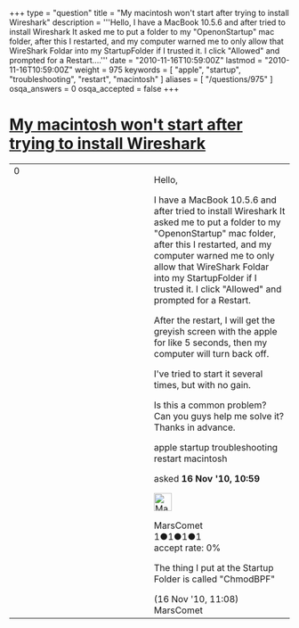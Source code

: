 +++
type = "question"
title = "My macintosh won&#x27;t start after trying to install Wireshark"
description = '''Hello, I have a MacBook 10.5.6 and after tried to install Wireshark It asked me to put a folder to my &quot;OpenonStartup&quot; mac folder, after this I restarted, and my computer warned me to only allow that WireShark Foldar into my StartupFolder if I trusted it. I click &quot;Allowed&quot; and prompted for a Restart....'''
date = "2010-11-16T10:59:00Z"
lastmod = "2010-11-16T10:59:00Z"
weight = 975
keywords = [ "apple", "startup", "troubleshooting", "restart", "macintosh" ]
aliases = [ "/questions/975" ]
osqa_answers = 0
osqa_accepted = false
+++

<div class="headNormal">

# [My macintosh won't start after trying to install Wireshark](/questions/975/my-macintosh-wont-start-after-trying-to-install-wireshark)

</div>

<div id="main-body">

<div id="askform">

<table id="question-table" style="width:100%;"><colgroup><col style="width: 50%" /><col style="width: 50%" /></colgroup><tbody><tr class="odd"><td style="width: 30px; vertical-align: top"><div class="vote-buttons"><div id="post-975-score" class="post-score" title="current number of votes">0</div><div id="favorite-count" class="favorite-count"></div></div></td><td><div id="item-right"><div class="question-body"><p>Hello,</p><p>I have a MacBook 10.5.6 and after tried to install Wireshark It asked me to put a folder to my "OpenonStartup" mac folder, after this I restarted, and my computer warned me to only allow that WireShark Foldar into my StartupFolder if I trusted it. I click "Allowed" and prompted for a Restart.</p><p>After the restart, I will get the greyish screen with the apple for like 5 seconds, then my computer will turn back off.</p><p>I've tried to start it several times, but with no gain.</p><p>Is this a common problem? Can you guys help me solve it? Thanks in advance.</p></div><div id="question-tags" class="tags-container tags">apple startup troubleshooting restart macintosh</div><div id="question-controls" class="post-controls"></div><div class="post-update-info-container"><div class="post-update-info post-update-info-user"><p>asked <strong>16 Nov '10, 10:59</strong></p><img src="https://secure.gravatar.com/avatar/0ebb8e9ddbbf3ac74ebca976d2059dfb?s=32&amp;d=identicon&amp;r=g" class="gravatar" width="32" height="32" alt="MarsComet&#39;s gravatar image" /><p>MarsComet<br />
<span class="score" title="1 reputation points">1</span><span title="1 badges"><span class="badge1">●</span><span class="badgecount">1</span></span><span title="1 badges"><span class="silver">●</span><span class="badgecount">1</span></span><span title="1 badges"><span class="bronze">●</span><span class="badgecount">1</span></span><br />
<span class="accept_rate" title="Rate of the user&#39;s accepted answers">accept rate:</span> <span title="MarsComet has no accepted answers">0%</span></p></div></div><div id="comments-container-975" class="comments-container"><span id="976"></span><div id="comment-976" class="comment"><div id="post-976-score" class="comment-score"></div><div class="comment-text"><p>The thing I put at the Startup Folder is called "ChmodBPF"</p></div><div id="comment-976-info" class="comment-info"><span class="comment-age">(16 Nov '10, 11:08)</span> MarsComet</div></div></div><div id="comment-tools-975" class="comment-tools"></div><div class="clear"></div><div id="comment-975-form-container" class="comment-form-container"></div><div class="clear"></div></div></td></tr></tbody></table>

</div>

</div>

